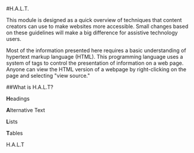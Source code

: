 #H.A.L.T.

This module is designed as a quick overview of techniques that content creators can use to make websites more accessible.
Small changes based on these guidelines will make a big difference for assistive technology users. 

Most of the information presented here requires a basic understanding of hypertext markup language (HTML). This programming language
uses a system of tags to control the presentation of information on a web page. Anyone can view the HTML version of a webpage by
right-clicking on the page and selecting "view source."

##What is H.A.L.T?

****H****eadings

**A**lternative Text

**L**ists

**T**ables

H.A.L.T

